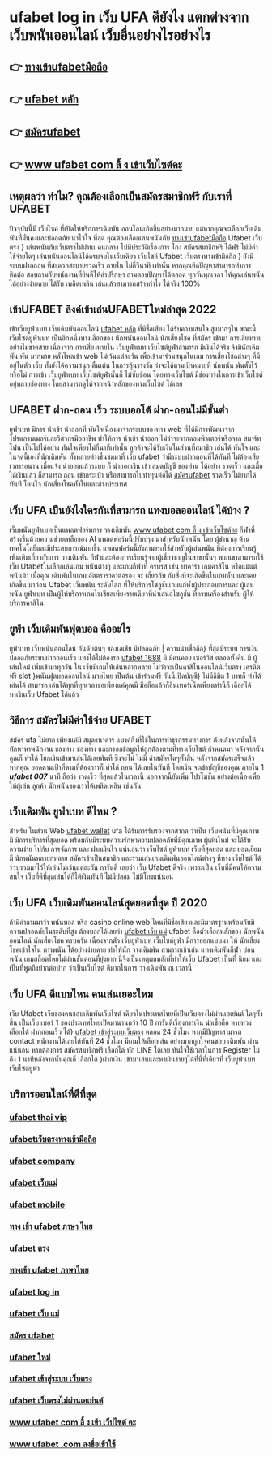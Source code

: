 # ufabet log in เว็บ UFA ดียังไง แตกต่างจากเว็บพนันออนไลน์ เว็บอื่นอย่างไรอย่างไร

## 👉 [ทางเข้าufabetมือถือ](https://bio.link/madam168)
## 👉 [ufabet หลัก](https://bio.link/madam168)
## 👉 [สมัครufabet](https://bio.link/madam168)
## 👉 [www ufabet com ลิ้ ง เข้าเว็บไซต์คะ](https://bio.link/madam168)

## เหตุผลว่า ทำไม? คุณต้องเลือกเป็นสมัครสมาชิกฟรี กับเราที่ UFABET

ปัจจุบันนี้มี เว็บไซค์ ที่เปิดให้บริกการเดิมพัน  ออนไลน์เกิดขึ้นอย่างมากมาย  แต่หากคุณจะเลือกเว็บเดิมพันที่มั่นคงและปลอดภัย น่าไว้ใจ  ที่สุด คุณต้องเลือกเล่นพนันกับ  [ทางเข้าufabetมือถือ](https://bio.link/madam168) Ufabet เว็บตรง  } เล่นพนันกับเว็บตรงไม่ผ่านเ คนกลาง  ไม่มีประวัติเรื่องการ โกง สมัครสมาชิกฟรี ได้ฟรี ไม่มีค่าใช้จ่ายใดๆ เล่นพนันออนไลน์ได้ครบจบในเว็บเดียว เว็บไซค์ Ufabet เว็บตรงทางเข้ามือถือ  } ยังมีระบบฝากถอน ที่สะดวกสะบายรวดเร็ว ภายใน ไม่กี่วินาที  เท่านั้น หากคุณติดปัญหาสามารถทำการติดต่อ สอบถามกับพนักงานที่ยินดีให้คำปรึกษา ถามตอบปัญหาได้ตลอด  ทุกวันทุกเวลา ให้คุณเล่นพนันได้อย่างง่ายดาย ได้รับ เพลิดเพลิน เล่นแล้วสามารถสร้างกำไร ได้จริง 100% 


## เข้าUFABET ลิงค์เข้าเล่นUFABETใหม่ล่าสุด 2022 

เข้าเว็บยูฟ่าเบท   เว็บเดิมพันออนไลน์ [ufabet หลัก](https://bio.link/madam168) ที่มีชื่อเสียง  ได้รับความสนใจ สูงมากๆใน ขณะนี้ เว็บไซต์ยูฟ่าเบท  เป็นอีกหนึ่งทางเลือกของ นักพนันออนไลน์ นักเสี่ยงโชค ที่สมัคร เข้ามา การเสี่ยงทาย อย่างไม่ขาดสาย เนื่องจาก การเสี่ยงทายใน เว็บยูฟ่าเบท เว็บไซต์ยูฟ่าสามารถ มีเงินได้จริง จึงมีนักเดิมพัน พัน มากมาย  หลั่งไหลเข้า web ไม่เว้นแต่ละวัน เพื่อเข้ามาร่วมสนุกในเกม การเสี่ยงโชคต่างๆ ที่มีอยู่ในตัว เว็บ ทั้งยังได้ความสนุก ตื่นเต้น ในการลุ้นรางวัล ว่าจะได้ตามเป้าหมายที่ นักพนัน พันตั้งไว้หรือไม่ การเข้า เว็บยูฟ่าเบท เว็บไซต์ยูฟ่านั้นก็ ไม่ซับซ้อน โดยทางเว็บไซต์ มีช่องทางในการเข้าเว็บไซต์ อยู่หลายช่องทาง โดยสามารถดูได้จากหน้าหลักของทางเว็บไซต์ ได้เลย


## UFABET ฝาก-ถอน เร็ว ระบบออโต้ ฝาก-ถอนไม่มีขั้นต่ำ 

ยูฟ่าเบท  มีการ นำเข้า   นำออกที่ ทันใจเนื่องมาจากระบบของทาง web  ที่ได้มีการพัฒนาจาก โปรแกรมเมอร์และวิศวกรมืออาชีพ ทำให้การ นำเข้า   นำออก ไม่ว่าจะจากคอมพิวเตอร์หรือจาก สมาร์ทโฟน เป็นไปได้อย่าง ทันใจเพียงไม่กี่นาทีเท่านั้น  ลูกค้าจะได้รับเงินในส่วนที่สมาชิก  เล่นได้ ทันใจ และในจุดนี้เองที่นักเดิมพัน ทั้งหลายต่างชื่นชมมาที่ เว็บ  ufabet  ว่ามีระบบฝากถอนที่ได้ทันที  ไม่ต้องเสียเวลารอนาน เมื่อแจ้ง  นำออกแล้วระบบ ก็  นำออกเงิน เข้า สมุดบัญชี ของท่าน ได้อย่าง รวดเร็ว  และเมื่อได้เงินแล้ว ก็สามารถ ถอน เข้ากระเป๋า หรือสามารถไปทำทุนต่อได้ [สมัครufabet](https://bio.link/madam168) รวดเร็ว    ไม่ยากได้ทันที  โดนใจ นักเสี่ยงโชคทั้งในและต่างประเทศ

## เว็บ UFA เป็นยังไงใครกันที่สามารถ แทงบอลออนไลน์  ได้บ้าง ?

 เว็บพนันยูฟ่าเบทเป็นแพลตฟอร์มการ วางเดิมพัน [www ufabet com ลิ้ ง เข้าเว็บไซต์คะ](https://bio.link/madam168) กีฬาที่สร้างขึ้นด้วยความช่วยเหลือของ AI แพลตฟอร์มนี้ปรับปรุง มาสำหรับนักพนัน โดย ผู้ชำนาญ ด้านเทคโนโลยีและมีประสบการณ์มากขึ้น แพลตฟอร์มนี้ยังสามารถใช้สำหรับผู้เล่นพนัน ที่ต้องการเรียนรู้เพิ่มเติมเกี่ยวกับการ วางเดิมพัน กีฬาและต้องการเรียนรู้จากผู้เชี่ยวชาญในสาขานั้นๆ พวกเขาสามารถใช้  เว็บ Ufabetในเลือกเล่นเกม พนันต่างๆ และเกมกีฬาที่ ครบรส เช่น บาคาร่า เกมคาสิโน หรือแม้แต่พนันม้า เมื่อคุณ เดิมพันในเกม อัตตราราคาต่อรอง จะ เกี่ยวกับ กับสิ่งที่จะเกิดขึ้นในเกมนั้น และเคยเกิดขึ้น มาก่อน Ufabet   เว็บพนัน ระดับโลก ที่ให้บริการโซลูชั่นเกมแก่ทั้งผู้ประกอบการและ ผู้เล่นพนัน ยูฟ่าเบท เป็นผู้ให้บริการเกมโซเชียลเพียงรายเดียวที่นำเสนอโซลูชั่น  ที่ครบเครื่องสำหรับ ผู้ให้บริการคาสิโน 

##  ยูฟ่า  เว็บเดิมพันฟุตบอล  คืออะไร 

ยูฟ่าเบท เว็บพนันออนไลน์  อันดับต้นๆ  ของเอเชีย มีปลอดภัย | ความน่าเชื่อถือ} ที่สุดมีระบบ การเงินปลอดภัยระบบฝากถอนเร็ว  แทงได้ไม่ต้องรอ [ufabet 1688](https://bio.link/madam168) มี มีคนคอย เซอร์วิส  ตลอดทั้งคืน มี ผู้เล่นใหม่ เพิ่มเข้ามาทุกวัน ใน เว็บมีเกมให้เล่นหลากหลาย ไม่ว่าจะเป็นคาสิโนออนไลน์เว็บตรง เครดิตฟรี slot }พนันฟุตบอลออนไลน์   มวยไทย เป็นต้น  เข้าร่วมฟรี วันนี้เปิดบัญชี} ไม่มีลิมิต 1 บาทก็ ทำได้ เล่นได้ สามารถ เล่นได้ทุกที่ทุกเวลาขอเพียงแค่คุณมี มือถือแล้วก็อินเทอร์เน็ตเพียงเท่านี้ก็ เลือกได้ หาเงินเว็บ Ufabet ได้แล้ว


## วิธีการ สมัครไม่มีค่าใช้จ่าย UFABET  

สมัคร ufa  ไม่ยาก  เพียงแค่มี  สมุดธนาคาร  แบงค์กิ้งที่ใช้ในการทำธุรกรรมทางการ ตังหลังจากนั้นให้ ทักหาหาพนักงาน ของทาง  ช่องทาง และกรอกข้อมูลให้ถูกต้องตามที่ทางเว็บไซต์ กำหนดมา หลังจากนั้นคุณก็ ทำได้  โยกเงินเข้ามาเล่นได้เลยทันที ซึ่งจะไม่ ไม่มี ค่าสมัครใดๆทั้งสิ้น หลังจากสมัครเสร็จแล้วหากคุณ ยอดตามเป้าที่ตามที่ต้องการก็ ทำได้ ถอน ได้เลยในทันที โดยเงิน จะเข้าบัญชีของคุณ ภายใน  1 ***ufabet 007*** นาที ถือว่า รวดเร็ว ที่สุดแล้วในเวลานี้  นอกจากนี้ยังเพิ่ม โปรโมชั่น  อย่างต่อเนื่องเพื่อให้ผู้เล่น ลูกค้า นักพนันของเราได้เพลิดเพลิน เช่นกัน

## เว็บเดิมพัน ยูฟ่าเบท ดีไหม ?

สำหรับ ในส่วน Web [ufabet wallet](https://bio.link/madam168)  ufa ได้รับการรับรองจากสากล ว่าเป็น เว็บพนันที่มีคุณภาพ  มี มีการบริการที่สุดยอด พร้อมกับมีระบบความรักษาความปลอดภัยที่มีคุณภาพ  ผู้เล่นใหม่  จะได้รับ ความง่าย   ไปกับ การจัดการ และ ฝากเงินไว แน่นอนว่า เว็บไซต์  ยูฟ่าเบท   เว็บที่สุดยอด และ ยอดเยี่ยม  มี นักพนันหลายกหลาย สมัครเข้าเป็นสมาชิก  และร่วมเล่นเกมเดิมพันออนไลน์ต่างๆ ที่ทาง เว็บไซต์ ได้รวบรวมมาไว้ให้เล่นไม่เว้นแต่ละวัน การันตี เลยว่า เว็บ Ufabet  ดีจริง  เพราะเป็น เว็บที่มีคนให้ความสนใจ เว็บที่ดีที่สุดเล่นได้ก็ได้เงินทันที ไม่มีปลอม ไม่มีโกงแน่นอน

## เว็บ UFA  เว็บเดิมพันออนไลน์สุดยอดที่สุด ปี 2020

ถ้ามีคำถามมาว่า  พนันบอล   หรือ  casino online   web ไหนที่มีชื่อเสียงและมีมาตรฐานพร้อมกับมีความปลอดภัยในระดับที่สูง ต้องบอกได้เลยว่า [ufabet เว็บ แม่](https://heylink.me/madam168)  ufabet  คือตัวเลือกหลักของ นักพนันออนไลน์ นักเสี่ยงโชค  ครบครัน เนื่องจากตัว เว็บยูฟ่าเบท เว็บไซต์ยูฟ่า มีการออกแบบมา ให้ นักเสี่ยงโชคเข้าใจใน การพนัน ได้อย่างง่ายดาย ทำให้นัก วางเดิมพัน สามารถเข้าเล่น แทงเดิมพันกีฬา  บ่อนพนัน  เกมสล็อตโดยไม่ผ่านขั้นตอนที่ยุ่งยาก นี่จึงเป็นเหตุผลหลักที่ทำให้เว็บ Ufabet  เป็นที่ นิยม และเป็นที่พูดถึงปากต่อปาก ว่าเป็นเว็บไซต์    ดีมากในการ วางเดิมพัน  ณ เวลานี้ 


## เว็บ UFA  ดีแบบไหน คนเล่นเยอะไหม

 เว็บ Ufabet เว็บของคนชอบเดิมพันเว็บไซต์ เดียวในประเทศไทยที่เป็นเว็บตรงไม่ผ่านเอเย่นต์   ใดๆทั้งสิ้น เป็นเว็บ เบอร์ 1 ของประเทศไทยเปิดมานานกว่า 10 ปี การันตีเรื่องการเงิน น่าเชื่อถือ หายห่วง  เลือกได้ ฝากถอนเร็ว ได้} [ufabet เข้าสู่ระบบเว็บตรง](https://heylink.me/madam168) ตลอด 24 ชั่วโมง หากมีปัญหาสามารถ  contact พนักงานได้เลยได้ทันที  24 ชั่วโมง มีเกมให้เลือกเล่น อย่างมากถูกใจคนชอบ เดิมพัน ผ่านแน่นอน หากต้องการ สมัครสมาชิกฟรี  เลือกได้ ทัก LINE  ได้เลย ทันใจใช้เวลาในการ Register ไม่ถึง 1 นาทีหลังจากนั้นคุณก็ เลือกได้ }ฝากเงิน เข้ามาเล่นและหาเงินง่ายๆได้ที่นี่ที่เดียวที่ เว็บยูฟ่าเบท เว็บไซต์ยูฟ่า


## บริการออนไลน์ที่ดีที่สุด

### [ufabet thai vip](https://atom.io/themes/ufabet%20เว็บ%20แม่%20สมัครยูฟ่าเบท%20ทางเข้ายูฟ่าเบท%20แจกโบนัส%20150%%20เครดิตฟรี50)
### [ufabetเว็บตรงทางเข้ามือถือ](https://atom.io/themes/ufabet%20เว็บ%20ตรง%20ทาง%20เข้า%20มือ%20ถือ%20สมัครยูฟ่าเบท%20ทางเข้ายูฟ่าเบท%20แจกโบนัส%20150%%20เครดิตฟรี50)
### [ufabet company](https://atom.io/themes/ufabet%20com%20ทางเข้า%20สมัครยูฟ่าเบท%20ทางเข้ายูฟ่าเบท%20แจกโบนัส%20150%%20เครดิตฟรี50)
### [ufabet เว็บแม่](https://atom.io/themes/ufabet%20company%20สมัครยูฟ่าเบท%20ทางเข้ายูฟ่าเบท%20แจกโบนัส%20150%%20เครดิตฟรี50)
### [ufabet mobile](https://atom.io/themes/ufabet%20เว็บตรงไม่ผ่านเอเย่นต์%20สมัครยูฟ่าเบท%20ทางเข้ายูฟ่าเบท%20แจกโบนัส%20150%%20เครดิตฟรี50)
### [ทาง เข้า ufabet ภาษา ไทย](https://atom.io/themes/ufabet%20co%20สมัครยูฟ่าเบท%20ทางเข้ายูฟ่าเบท%20แจกโบนัส%20150%%20เครดิตฟรี50)
### [ufabet ตรง](https://atom.io/themes/ufabet%20เว็บตรงทางเข้ามือถือ%20สมัครยูฟ่าเบท%20ทางเข้ายูฟ่าเบท%20แจกโบนัส%20150%%20เครดิตฟรี50)
### [ทางเข้า ufabet ภาษาไทย](https://atom.io/themes/ufabet%20wallet%20สมัครยูฟ่าเบท%20ทางเข้ายูฟ่าเบท%20แจกโบนัส%20150%%20เครดิตฟรี50)
### [ufabet log in](https://atom.io/themes/ufabet%20auto%20wallet%20สมัครยูฟ่าเบท%20ทางเข้ายูฟ่าเบท%20แจกโบนัส%20150%%20เครดิตฟรี50)
### [ufabet เว็บ แม่](https://atom.io/themes/สมัครufabet%20สมัครยูฟ่าเบท%20ทางเข้ายูฟ่าเบท%20แจกโบนัส%20150%%20เครดิตฟรี50)
### [สมัคร ufabet](https://atom.io/themes/www%20ufabet%20com%20ลิ้%20ง%20เข้าเว็บไซต์คะ%20สมัครยูฟ่าเบท%20ทางเข้ายูฟ่าเบท%20แจกโบนัส%20150%%20เครดิตฟรี50)
### [ufabet ใหม่](https://atom.io/themes/ufabet%20com%20เข้าเว็บนี้นะคะ%20แนะนําให้เข้าผ่าน%20google%20chrome%20สมัครยูฟ่าเบท%20ทางเข้ายูฟ่าเบท%20แจกโบนัส%20150%%20เครดิตฟรี50)
### [ufabet เข้าสู่ระบบ เว็บตรง](https://atom.io/themes/www%20ufabet%20com%20ลิ้%20ง%20เข้า%20เว็บไซต์%20คะ%20สมัครยูฟ่าเบท%20ทางเข้ายูฟ่าเบท%20แจกโบนัส%20150%%20เครดิตฟรี50)
### [ufabet เว็บตรงไม่ผ่านเอเย่นต์](https://atom.io/themes/ufabet%20login%20สมัครยูฟ่าเบท%20ทางเข้ายูฟ่าเบท%20แจกโบนัส%20150%%20เครดิตฟรี50)
### [www ufabet com ลิ้ ง เข้า เว็บไซต์ คะ](https://atom.io/themes/ufabet%20เข้าสู่ระบบ%20เว็บตรง%20สมัครยูฟ่าเบท%20ทางเข้ายูฟ่าเบท%20แจกโบนัส%20150%%20เครดิตฟรี50)
### [www ufabet .com ลงชื่อเข้าใช้](https://atom.io/themes/ufabet%2099%20สมัครยูฟ่าเบท%20ทางเข้ายูฟ่าเบท%20แจกโบนัส%20150%%20เครดิตฟรี50)